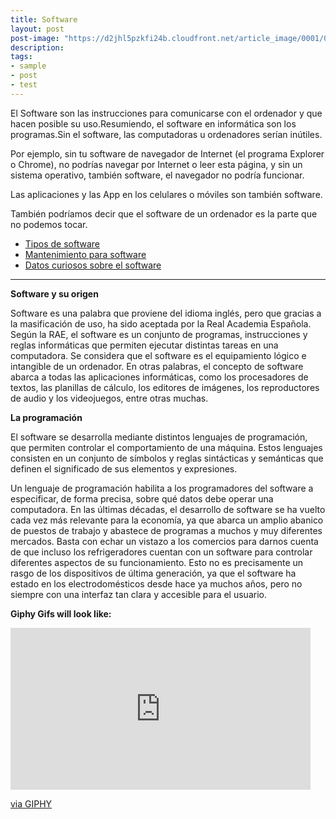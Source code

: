 ```yaml
---
title: Software
layout: post
post-image: "https://d2jhl5pzkfi24b.cloudfront.net/article_image/0001/04/49be7ce7490aa73812914cc0407874f8080ca6fc.jpeg"
description: 
tags:
- sample
- post
- test
---
```


El Software son las instrucciones para comunicarse con el ordenador y que hacen posible su uso.Resumiendo, el software en informática son los programas.Sin el software, las computadoras u ordenadores serían inútiles.

Por ejemplo, sin tu software de navegador de Internet (el programa Explorer o Chrome), no podrías navegar por Internet o leer esta página, y sin un sistema operativo, también software, el navegador no podría funcionar.

Las aplicaciones y las App en los celulares o móviles son también software.

También podríamos decir que el software de un ordenador es la parte que no podemos tocar.
* [Tipos de software](https://www.wolterskluwer.com/es-es/expert-insights/que-tipos-de-software-hay)
* [Mantenimiento para software](https://cpl.thalesgroup.com/es/software-monetization/four-types-of-software-maintenance#:~:text=El%20mantenimiento%20del%20software%20se,vida%20del%20desarrollo%20de%20software)
* [Datos curiosos sobre el software](https://tekkieuni.com/es/blog/coding-facts-you-didnt-know-about/)

---
**Software y su origen**

Software es una palabra que proviene del idioma inglés, pero que gracias a la masificación de uso, ha sido aceptada por la Real Academia Española. Según la RAE, el software es un conjunto de programas, instrucciones y reglas informáticas que permiten ejecutar distintas tareas en una computadora.
Se considera que el software es el equipamiento lógico e intangible de un ordenador. En otras palabras, el concepto de software abarca a todas las aplicaciones informáticas, como los procesadores de textos, las planillas de cálculo, los editores de imágenes, los reproductores de audio y los videojuegos, entre otras muchas.

**La programación**

El software se desarrolla mediante distintos lenguajes de programación, que permiten controlar el comportamiento de una máquina. Estos lenguajes consisten en un conjunto de símbolos y reglas sintácticas y semánticas que definen el significado de sus elementos y expresiones.

Un lenguaje de programación habilita a los programadores del software a especificar, de forma precisa, sobre qué datos debe operar una computadora.
En las últimas décadas, el desarrollo de software se ha vuelto cada vez más relevante para la economía, ya que abarca un amplio abanico de puestos de trabajo y abastece de programas a muchos y muy diferentes mercados. Basta con echar un vistazo a los comercios para darnos cuenta de que incluso los refrigeradores cuentan con un software para controlar diferentes aspectos de su funcionamiento. Esto no es precisamente un rasgo de los dispositivos de última generación, ya que el software ha estado en los electrodomésticos desde hace ya muchos años, pero no siempre con una interfaz tan clara y accesible para el usuario.


**Giphy Gifs will look like:**<br>
<iframe src="https://giphy.com/embed/ZqlvCTNHpqrio" width="480" height="259" frameBorder="0" class="giphy-embed" allowFullScreen></iframe><p><a href="https://giphy.com/gifs/laughing-despicable-me-minions-ZqlvCTNHpqrio">via GIPHY</a></p>

